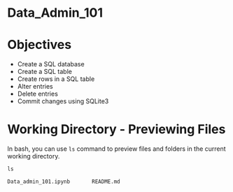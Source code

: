 # Data_Admin_101

# Objectives
- Create a SQL database 
- Create a SQL table 
- Create rows in a SQL table 
- Alter entries 
- Delete entries 
- Commit changes using SQLite3

# Working Directory - Previewing Files
In bash, you can use `ls` command to preview files and folders in the current working directory. 

```python
ls
```

    Data_admin_101.ipynb       README.md 
